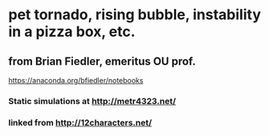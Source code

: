 # pet tornado, rising bubble, instability in a pizza box, etc. 
## from Brian Fiedler, emeritus OU prof.

https://anaconda.org/bfiedler/notebooks

### Static simulations at http://metr4323.net/

### linked from http://12characters.net/




